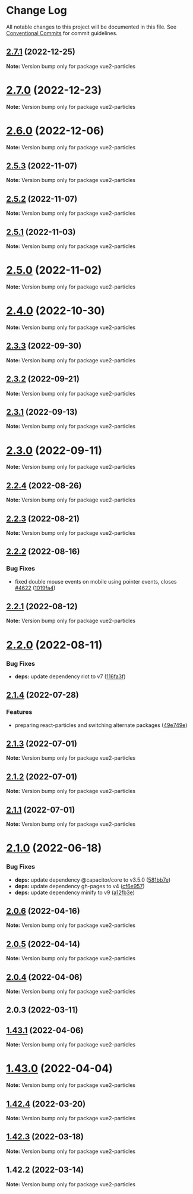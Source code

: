 # Change Log

All notable changes to this project will be documented in this file.
See [Conventional Commits](https://conventionalcommits.org) for commit guidelines.

## [2.7.1](https://github.com/matteobruni/tsparticles/compare/vue2-particles@2.7.0...vue2-particles@2.7.1) (2022-12-25)

**Note:** Version bump only for package vue2-particles

# [2.7.0](https://github.com/matteobruni/tsparticles/compare/vue2-particles@2.6.0...vue2-particles@2.7.0) (2022-12-23)

**Note:** Version bump only for package vue2-particles

# [2.6.0](https://github.com/matteobruni/tsparticles/compare/vue2-particles@2.5.3...vue2-particles@2.6.0) (2022-12-06)

**Note:** Version bump only for package vue2-particles

## [2.5.3](https://github.com/matteobruni/tsparticles/compare/vue2-particles@2.5.2...vue2-particles@2.5.3) (2022-11-07)

**Note:** Version bump only for package vue2-particles

## [2.5.2](https://github.com/matteobruni/tsparticles/compare/vue2-particles@2.5.1...vue2-particles@2.5.2) (2022-11-07)

**Note:** Version bump only for package vue2-particles

## [2.5.1](https://github.com/matteobruni/tsparticles/compare/vue2-particles@2.5.0...vue2-particles@2.5.1) (2022-11-03)

**Note:** Version bump only for package vue2-particles

# [2.5.0](https://github.com/matteobruni/tsparticles/compare/vue2-particles@2.4.0...vue2-particles@2.5.0) (2022-11-02)

**Note:** Version bump only for package vue2-particles

# [2.4.0](https://github.com/matteobruni/tsparticles/compare/vue2-particles@2.3.3...vue2-particles@2.4.0) (2022-10-30)

**Note:** Version bump only for package vue2-particles

## [2.3.3](https://github.com/matteobruni/tsparticles/compare/vue2-particles@2.3.2...vue2-particles@2.3.3) (2022-09-30)

**Note:** Version bump only for package vue2-particles

## [2.3.2](https://github.com/matteobruni/tsparticles/compare/vue2-particles@2.3.1...vue2-particles@2.3.2) (2022-09-21)

**Note:** Version bump only for package vue2-particles

## [2.3.1](https://github.com/matteobruni/tsparticles/compare/vue2-particles@2.3.0...vue2-particles@2.3.1) (2022-09-13)

**Note:** Version bump only for package vue2-particles

# [2.3.0](https://github.com/matteobruni/tsparticles/compare/vue2-particles@2.2.4...vue2-particles@2.3.0) (2022-09-11)

**Note:** Version bump only for package vue2-particles

## [2.2.4](https://github.com/matteobruni/tsparticles/compare/vue2-particles@2.2.2...vue2-particles@2.2.4) (2022-08-26)

**Note:** Version bump only for package vue2-particles

## [2.2.3](https://github.com/matteobruni/tsparticles/compare/vue2-particles@2.2.2...vue2-particles@2.2.3) (2022-08-21)

**Note:** Version bump only for package vue2-particles

## [2.2.2](https://github.com/matteobruni/tsparticles/compare/vue2-particles@2.2.1...vue2-particles@2.2.2) (2022-08-16)

### Bug Fixes

-   fixed double mouse events on mobile using pointer events, closes [#4622](https://github.com/matteobruni/tsparticles/issues/4622) ([1019fa4](https://github.com/matteobruni/tsparticles/commit/1019fa431f8a43cbd45d6adeb5adf94433e6e04b))

## [2.2.1](https://github.com/matteobruni/tsparticles/compare/vue2-particles@2.2.0...vue2-particles@2.2.1) (2022-08-12)

**Note:** Version bump only for package vue2-particles

# [2.2.0](https://github.com/matteobruni/tsparticles/compare/vue2-particles@2.1.4...vue2-particles@2.2.0) (2022-08-11)

### Bug Fixes

-   **deps:** update dependency riot to v7 ([116fa3f](https://github.com/matteobruni/tsparticles/commit/116fa3f0808bb8e1e3df767513ebcb82c2f9e0e5))

## [2.1.4](https://github.com/matteobruni/tsparticles/compare/vue2-particles@2.1.3...vue2-particles@2.1.4) (2022-07-28)

### Features

-   preparing react-particles and switching alternate packages ([49e749e](https://github.com/matteobruni/tsparticles/commit/49e749e90e076f0cb22eefe0f3399102f5b9fb35))

## [2.1.3](https://github.com/matteobruni/tsparticles/compare/vue2-particles@2.1.2...vue2-particles@2.1.3) (2022-07-01)

**Note:** Version bump only for package vue2-particles

## [2.1.2](https://github.com/matteobruni/tsparticles/compare/vue2-particles@2.1.1...vue2-particles@2.1.2) (2022-07-01)

**Note:** Version bump only for package vue2-particles

## [2.1.1](https://github.com/matteobruni/tsparticles/compare/vue2-particles@2.1.0...vue2-particles@2.1.1) (2022-07-01)

**Note:** Version bump only for package vue2-particles

# [2.1.0](https://github.com/matteobruni/tsparticles/compare/vue2-particles@2.0.6...vue2-particles@2.1.0) (2022-06-18)

### Bug Fixes

-   **deps:** update dependency @capacitor/core to v3.5.0 ([581bb7e](https://github.com/matteobruni/tsparticles/commit/581bb7e2f4f6aceb3535daf9223954a80f2daa81))
-   **deps:** update dependency gh-pages to v4 ([cf6e957](https://github.com/matteobruni/tsparticles/commit/cf6e9577132afcec26410f7321fcf5ffcfb05930))
-   **deps:** update dependency minify to v9 ([a12fb3e](https://github.com/matteobruni/tsparticles/commit/a12fb3e6f2a94677b4be32ebc69a17b085d2f3d2))

## [2.0.6](https://github.com/matteobruni/tsparticles/compare/vue2-particles@2.0.5...vue2-particles@2.0.6) (2022-04-16)

**Note:** Version bump only for package vue2-particles

## [2.0.5](https://github.com/matteobruni/tsparticles/compare/vue2-particles@2.0.4...vue2-particles@2.0.5) (2022-04-14)

**Note:** Version bump only for package vue2-particles

## [2.0.4](https://github.com/matteobruni/tsparticles/compare/vue2-particles@1.43.1...vue2-particles@2.0.4) (2022-04-06)

**Note:** Version bump only for package vue2-particles

## 2.0.3 (2022-03-11)

## [1.43.1](https://github.com/matteobruni/tsparticles/compare/vue2-particles@1.43.0...vue2-particles@1.43.1) (2022-04-06)

**Note:** Version bump only for package vue2-particles

# [1.43.0](https://github.com/matteobruni/tsparticles/compare/vue2-particles@1.42.4...vue2-particles@1.43.0) (2022-04-04)

**Note:** Version bump only for package vue2-particles

## [1.42.4](https://github.com/matteobruni/tsparticles/compare/vue2-particles@1.42.3...vue2-particles@1.42.4) (2022-03-20)

**Note:** Version bump only for package vue2-particles

## [1.42.3](https://github.com/matteobruni/tsparticles/compare/vue2-particles@1.42.2...vue2-particles@1.42.3) (2022-03-18)

**Note:** Version bump only for package vue2-particles

## 1.42.2 (2022-03-14)

**Note:** Version bump only for package vue2-particles
